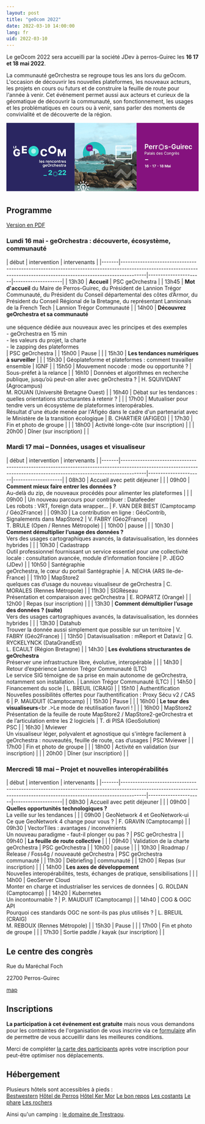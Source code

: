 ```yaml
---
layout: post
title: "geOcom 2022"
date: 2022-03-10 14:00:00
lang: fr
uid: 2022-03-10
---
```


Le geOcom 2022 sera accueilli par la société JDev à perros-Guirec les **16 17 et 18 mai 2022**.

La communauté geOrchestra se regroupe tous les ans lors du geOcom. L'occasion de découvrir les nouvelles plateformes, les nouveaux acteurs, les projets en cours ou futurs et de construire la feuille de route pour l'année à venir. Cet événement permet aussi aux acteurs et curieux de la géomatique de découvrir la communauté, son fonctionnement, les usages et les problématiques en cours ou à venir, sans parler des moments de convivialité et de découverte de la région.

![affiche geOcom 2022](/public/geocom2022/geocom_2022_banniere_petite.png)



## Programme

[Version en PDF](/public/geocom2022/geocom2022-programme.pdf)

### Lundi 16 mai - geOrchestra : découverte, écosystème, communauté

| début |  intervention | intervenants |
|-------|----------------------------------------------------------------------------------------------------------------------------------------------------------------------|----------------------|--------------------|
| 13h30 | **Accueil** | PSC geOrchestra |
| 13h45 | **Mot d'accueil** du Maire de Perros-Guirec, du Président de Lannion Trégor Communauté, du Président du Conseil départemental des côtes d’Armor, du Président du Conseil Régional de la Bretagne, du représentant Lannionais de la French Tech | Lannion Trégor Communauté |
| 14h00 | **Découvrez geOrchestra et sa communauté**<br /><br />une séquence dédiée aux nouveaux avec les principes et des exemples<br />-	geOrchestra en 15 min<br />-	les valeurs du projet, la charte<br />-	le zapping des plateformes<br /> | PSC geOrchestra |
| 15h00 | Pause | |
| 15h30 | **Les tendances numériques à surveiller** |  |
| 15h30 | Géoplateforme et plateformes : comment travailler ensemble | IGNF |
| 15h50 | Mouvement nocode : mode ou opportunité ? | Sous-préfet à la relance |
| 16h10 | Données et algorithmes en recherche publique, jusqu’où peut-on aller avec geOrchestra ? | H. SQUIVIDANT (Agrocampus) <br />M. ROUAN (Université Bretagne Ouest) |
| 16h40 | Débat sur les tendances : quelles orientations structurantes à retenir ? |  |
| 17h00 | Mutualiser pour tendre vers un écosystème de plateformes interopérables.<br />Résultat d'une étude menée par l'Afigéo dans le cadre d'un partenariat avec le Ministère de la transition écologique | B. CHARTIER (AFIGEO) |
| 17h30 | Fin et photo de groupe |  |
| 18h00 | Activité longe-côte (sur inscription) |  |
| 20h00 | Dîner (sur inscription) |  |



### Mardi 17 mai – Données, usages et visualiseur

| début |  intervention | intervenants |
|-------|----------------------------------------------------------------------------------------------------------------------------------------------------------------------|----------------------|--------------------|
| 08h30 | Accueil avec petit déjeuner |  |
| 09h00 | **Comment mieux faire entrer les données ?**<br />Au-delà du zip, de nouveaux procédés pour alimenter les plateformes |  |
| 09h00 | Un nouveau parcours pour contribuer : Datafeeder<br />Les robots : VRT, foreign data wrapper… | F. VAN DER BIEST (Camptocamp / Géo2France) |
| 09h30 | La contribution en ligne : GéoContrib, Signalements dans MapStore2 | V. FABRY (Géo2France)<br />T. BRULE (Open / Rennes Métropole) |
| 10h00 | pause | |
| 10h30 | **Comment démultiplier l’usage des données ?**<br />Vers des usages cartographiques avancés, la datavisualisation, les données hybrides | |
| 10h30 | Cadastrapp<br />Outil professionnel fournissant un service essentiel pour une collectivité locale : consultation avancée, module d’information foncière | P. JEGO (JDev) |
| 10h50 | Santégraphie<br />geOrchestra, le cœur du portail Santégraphie | A. NECHA (ARS Ile-de-France) |
| 11h10 | MapStore2<br />quelques cas d’usage du nouveau visualiseur de geOrchestra | C. MORALES (Rennes Métropole) |
| 11h30 | SIGRéseau<br />Présentation et comparaison avec geOrchestra | E. ROPARTZ (Orange) |
| 12h00 | Repas (sur inscription) | |
| 13h30 | **Comment démultiplier l’usage des données ? (suite)**<br />Vers des usages cartographiques avancés, la datavisualisation, les données hybrides | |
| 13h30 | Datahub<br />Trouver la donnée aussi simplement que possible sur un territoire | V. FABRY (Géo2France) |
| 13h50 | Datavisualisation : mReport et Dataviz | G. RYCKELYNCK (DataGrandEst) <br /> L. ECAULT (Région Bretagne) |
| 14h30 | **Les évolutions structurantes de geOrchestra**<br />Préserver une infrastructure libre, évolutive, interopérable | |
| 14h30 | Retour d’expérience Lannion Trégor Communauté (LTC)<br />Le service SIG témoigne de sa prise en main autonome de geOrchestra, notamment son installation. | Lannion Trégor Communauté (LTC) |
| 14h50 | Financement du socle | L. BREUIL (CRAIG) |
| 15h10 | Authentification<br />Nouvelles possibilités offertes pour l’authentification : Proxy Sécu v2 / CAS 6 | P. MAUDUIT (Camptocamp) |
| 15h30 | Pause | |
| 16h00 | **Le tour des visualiseurs**<br .>Le mode de réutilisation favori ! | |
| 16h00 | MapStore2<br />Présentation de la feuille de route MapStore2 / MapStore2-geOrchestra et de l’articulation entre les 2 logiciels | T. di PISA (GeoSolution)<br />PSC |
| 16h30 | Mviewer<br />Un visualiseur léger, polyvalent et agnostique qui s'intègre facilement à geOrchestra : nouveautés, feuille de route, cas d’usages | PSC Mviewer |
| 17h00 | Fin et photo de groupe |  |
| 18h00 | Activité en validation (sur inscription) |  |
| 20h00 | Dîner (sur inscription) |  |



### Mercredi 18 mai – Projet et nouvelles interopérabilités

| début |  intervention | intervenants |
|-------|----------------------------------------------------------------------------------------------------------------------------------------------------------------------|----------------------|--------------------|
| 08h30 | Accueil avec petit déjeuner |  |
| 09h00 | **Quelles opportunités technologiques ?**<br />La veille sur les tendances | |
| 09h00 | GeoNetwork 4 et GeoNetwork-ui<br />Ce que GeoNetwork 4 change pour vous ? | F. GRAVIN (Camptocamp) |
| 09h30 | VectorTiles : avantages / inconvénients<br />Un nouveau paradigme - faut-il plonger ou pas ? | PSC geOrchestra |
| 09h40 | **La feuille de route collective** |  |
| 09h40 | Validation de la charte geOrchestra | PSC geOrchestra |
| 10h00 | pause | |
| 10h30 | Roadmap / Release / Foss4g / nouveauté geOrchestra | PSC geOrchestra<br />communauté |
| 11h30 | Débriefing | communauté |
| 12h00 | Repas (sur inscription) | |
| 14h00 | **Les axes de développement**<br />Nouvelles interopérabilités, tests, échanges de pratique, sensibilisations |  |
| 14h00 | GeoServer Cloud<br />Monter en charge et industrialiser les services de données | G. ROLDAN (Camptocamp) |
| 14h20 | Kubernetes<br />Un incontournable ? | P. MAUDUIT (Camptocamp) |
| 14h40 | COG & OGC API<br />Pourquoi ces standards OGC ne sont-ils pas plus utilisés ? | L. BREUIL (CRAIG)<br />M. REBOUX (Rennes Métropole) |
| 15h30 | Pause | |
| 17h00 | Fin et photo de groupe |  |
| 17h30 | Sortie paddle / kayak (sur inscription) |  |


## Le centre des congrès

Rue du Maréchal Foch

22700 Perros-Guirec

[map](https://osm.org/go/erOU2wim?m=)




## Inscriptions

**La participation à cet événement est gratuite** mais nous vous demandons pour les contraintes de l'organisation de  vous inscrire via ce [formulaire](https://www.helloasso.com/associations/georchestra/evenements/geocom-2022) afin de permettre de vous accueillir dans les meilleures conditions.

Merci de compléter [la carte des participants](http://umap.openstreetmap.fr/fr/map/participants-geocom-2022_412235) après votre inscription pour peut-être optimiser nos déplacements.


## Hébergement

Plusieurs hôtels sont accessibles à pieds :  
[Bestwestern](https://www.hotel-les-bains-perros-guirec.fr/fr/)
[Hôtel de Perros](http://hotel-de-perros.fr/)
[Hôtel Ker Mor](http://www.hotel-ker-mor.com)
[Le bon repos](https://www.lebonrepos-perros-guirec.fr)
[Les costants](https://www.hotel-les-costans.fr)
[Le phare](https://www.hotel-le-phare.fr)
[Les rochers](https://www.hotel-desrochers-perros.com)

Ainsi qu'un camping : [le domaine de Trestraou](http://domainedetrestraou.com).

